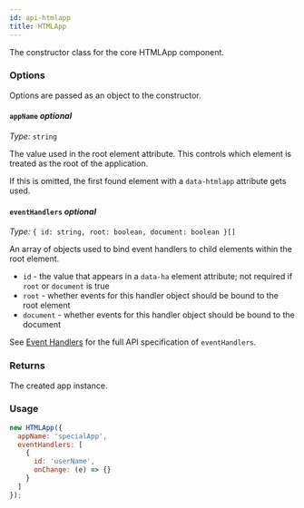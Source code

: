 ```yaml
---
id: api-htmlapp
title: HTMLApp
---
```


The constructor class for the core HTMLApp component.

### Options

Options are passed as an object to the constructor.

#### `appName` *optional*

*Type:* `string`

The value used in the root element attribute. This controls which element is
treated as the root of the application.

If this is omitted, the first found element with a `data-htmlapp` attribute
gets used.

#### `eventHandlers` *optional*

*Type:* `{ id: string, root: boolean, document: boolean }[]`

An array of objects used to bind event handlers to child elements within the
root element.

- `id` - the value that appears in a `data-ha` element attribute; not required
  if `root` or `document` is true
- `root` - whether events for this handler object should be bound to the root
  element
- `document` - whether events for this handler object should be bound to the
  document
  
See [Event Handlers](./api-options-eventhandlers.md) for the full API specification
of `eventHandlers`.

### Returns

The created app instance.

### Usage

```js
new HTMLApp({
  appName: 'specialApp',
  eventHandlers: [
    {
      id: 'userName',
      onChange: (e) => {}
    }
  ]
});
```
